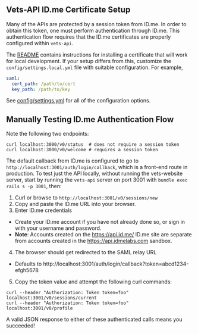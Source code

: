 ## Vets-API ID.me Certificate Setup

Many of the APIs are protected by a session token from ID.me. In order to obtain
this token, one must perform authentication through ID.me. This authentication
flow requires that the ID.me certificates are properly configured within
`vets-api`.

The [README](../../README.md) contains instructions for installing a certificate
that will work for local development. If your setup differs from this, customize
the `config/settings.local.yml` file with suitable configuration. For example,

```yaml
saml:
  cert_path: /path/to/cert
  key_path: /path/to/key
```

See [config/settings.yml](config/settings.yml) for all of the configuration
options.

## Manually Testing ID.me Authentication Flow

Note the following two endpoints:

```
curl localhost:3000/v0/status  # does not require a session token
curl localhost:3000/v0/welcome # requires a session token
```

The default callback from ID.me is configured to go to
`http://localhost:3001/auth/login/callback`, which is a front-end route in
production. To test just the API locally, without running the vets-website
server, start by running the `vets-api` server on port 3001 with
`bundle exec rails s -p 3001`, then:

1. Curl or browse to `http://localhost:3001/v0/sessions/new`
2. Copy and paste the ID.me URL into your browser.
3. Enter ID.me credentials
  - Create your ID.me account if you have not already done so, or sign in with
    your username and password.
  - **Note**: Accounts created on the https://api.id.me/ ID.me site are
    separate from accounts created in the https://api.idmelabs.com sandbox.
4. The browser should get redirected to the SAML relay URL
  - Defaults to http://localhost:3001/auth/login/callback?token=abcd1234-efgh5678
5. Copy the token value and attempt the following curl commands:

```
curl --header "Authorization: Token token=foo" localhost:3001/v0/sessions/current
curl --header "Authorization: Token token=foo" localhost:3001/v0/profile
```

A valid JSON response to either of these authenticated calls means you succeeded!
